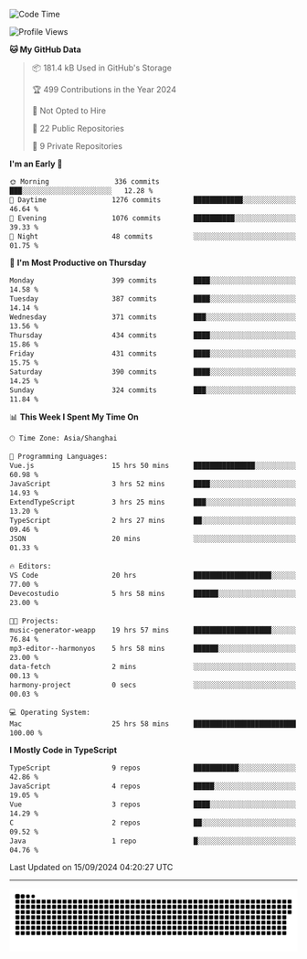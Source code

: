 <!--
<picture>
  <source
    srcset="https://github-readme-stats.vercel.app/api?username=kevinxft&show_icons=true&theme=dark"
    media="(prefers-color-scheme: dark)"
  />
  <source
    srcset="https://github-readme-stats.vercel.app/api?username=kevinxft&show_icons=true"
    media="(prefers-color-scheme: light), (prefers-color-scheme: no-preference)"
  />
  <img src="https://github-readme-stats.vercel.app/api?username=kevinxft&show_icons=true" />
</picture>
-->

<!--START_SECTION:waka-->
![Code Time](http://img.shields.io/badge/Code%20Time-2%2C551%20hrs%2056%20mins-blue)

![Profile Views](http://img.shields.io/badge/Profile%20Views-0-blue)

**🐱 My GitHub Data** 

> 📦 181.4 kB Used in GitHub's Storage 
 > 
> 🏆 499 Contributions in the Year 2024
 > 
> 🚫 Not Opted to Hire
 > 
> 📜 22 Public Repositories 
 > 
> 🔑 9 Private Repositories 
 > 
**I'm an Early 🐤** 

```text
🌞 Morning                336 commits         ███░░░░░░░░░░░░░░░░░░░░░░   12.28 % 
🌆 Daytime                1276 commits        ████████████░░░░░░░░░░░░░   46.64 % 
🌃 Evening                1076 commits        ██████████░░░░░░░░░░░░░░░   39.33 % 
🌙 Night                  48 commits          ░░░░░░░░░░░░░░░░░░░░░░░░░   01.75 % 
```
📅 **I'm Most Productive on Thursday** 

```text
Monday                   399 commits         ████░░░░░░░░░░░░░░░░░░░░░   14.58 % 
Tuesday                  387 commits         ████░░░░░░░░░░░░░░░░░░░░░   14.14 % 
Wednesday                371 commits         ███░░░░░░░░░░░░░░░░░░░░░░   13.56 % 
Thursday                 434 commits         ████░░░░░░░░░░░░░░░░░░░░░   15.86 % 
Friday                   431 commits         ████░░░░░░░░░░░░░░░░░░░░░   15.75 % 
Saturday                 390 commits         ████░░░░░░░░░░░░░░░░░░░░░   14.25 % 
Sunday                   324 commits         ███░░░░░░░░░░░░░░░░░░░░░░   11.84 % 
```


📊 **This Week I Spent My Time On** 

```text
🕑︎ Time Zone: Asia/Shanghai

💬 Programming Languages: 
Vue.js                   15 hrs 50 mins      ███████████████░░░░░░░░░░   60.98 % 
JavaScript               3 hrs 52 mins       ████░░░░░░░░░░░░░░░░░░░░░   14.93 % 
ExtendTypeScript         3 hrs 25 mins       ███░░░░░░░░░░░░░░░░░░░░░░   13.20 % 
TypeScript               2 hrs 27 mins       ██░░░░░░░░░░░░░░░░░░░░░░░   09.46 % 
JSON                     20 mins             ░░░░░░░░░░░░░░░░░░░░░░░░░   01.33 % 

🔥 Editors: 
VS Code                  20 hrs              ███████████████████░░░░░░   77.00 % 
Devecostudio             5 hrs 58 mins       ██████░░░░░░░░░░░░░░░░░░░   23.00 % 

🐱‍💻 Projects: 
music-generator-weapp    19 hrs 57 mins      ███████████████████░░░░░░   76.84 % 
mp3-editor--harmonyos    5 hrs 58 mins       ██████░░░░░░░░░░░░░░░░░░░   23.00 % 
data-fetch               2 mins              ░░░░░░░░░░░░░░░░░░░░░░░░░   00.13 % 
harmony-project          0 secs              ░░░░░░░░░░░░░░░░░░░░░░░░░   00.03 % 

💻 Operating System: 
Mac                      25 hrs 58 mins      █████████████████████████   100.00 % 
```

**I Mostly Code in TypeScript** 

```text
TypeScript               9 repos             ███████████░░░░░░░░░░░░░░   42.86 % 
JavaScript               4 repos             █████░░░░░░░░░░░░░░░░░░░░   19.05 % 
Vue                      3 repos             ████░░░░░░░░░░░░░░░░░░░░░   14.29 % 
C                        2 repos             ██░░░░░░░░░░░░░░░░░░░░░░░   09.52 % 
Java                     1 repo              █░░░░░░░░░░░░░░░░░░░░░░░░   04.76 % 
```




 Last Updated on 15/09/2024 04:20:27 UTC
<!--END_SECTION:waka-->

---

<picture>
  <source media="(prefers-color-scheme: dark)" srcset="https://raw.githubusercontent.com/kevinxft/kevinxft/output/github-contribution-grid-snake-dark.svg">
  <source media="(prefers-color-scheme: light)" srcset="https://raw.githubusercontent.com/kevinxft/kevinxft/output/github-contribution-grid-snake.svg">
  <img alt="github contribution grid snake animation" src="https://raw.githubusercontent.com/kevinxft/kevinxft/output/github-contribution-grid-snake.svg">
</picture>